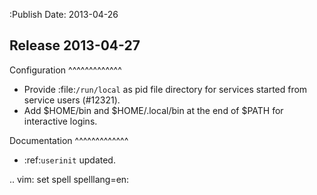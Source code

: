 :Publish Date: 2013-04-26

Release 2013-04-27
------------------


Configuration
^^^^^^^^^^^^^

* Provide :file:`/run/local` as pid file directory for services started from
  service users (#12321).
* Add $HOME/bin and $HOME/.local/bin at the end of $PATH for interactive logins.


Documentation
^^^^^^^^^^^^^

* :ref:`userinit` updated.


.. vim: set spell spelllang=en:
